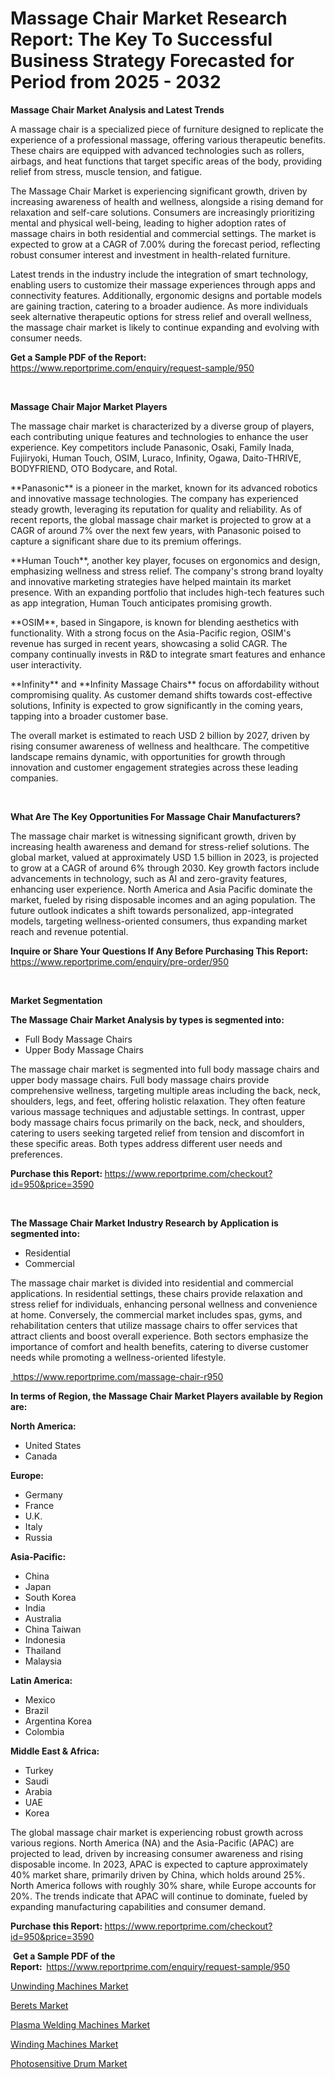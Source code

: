 <p><h1>Massage Chair Market Research Report: The Key To Successful Business Strategy Forecasted for Period from 2025 - 2032</h1></p><p><strong>Massage Chair Market Analysis and Latest Trends</strong></p>
<p><p>A massage chair is a specialized piece of furniture designed to replicate the experience of a professional massage, offering various therapeutic benefits. These chairs are equipped with advanced technologies such as rollers, airbags, and heat functions that target specific areas of the body, providing relief from stress, muscle tension, and fatigue. </p><p>The Massage Chair Market is experiencing significant growth, driven by increasing awareness of health and wellness, alongside a rising demand for relaxation and self-care solutions. Consumers are increasingly prioritizing mental and physical well-being, leading to higher adoption rates of massage chairs in both residential and commercial settings. The market is expected to grow at a CAGR of 7.00% during the forecast period, reflecting robust consumer interest and investment in health-related furniture. </p><p>Latest trends in the industry include the integration of smart technology, enabling users to customize their massage experiences through apps and connectivity features. Additionally, ergonomic designs and portable models are gaining traction, catering to a broader audience. As more individuals seek alternative therapeutic options for stress relief and overall wellness, the massage chair market is likely to continue expanding and evolving with consumer needs.</p></p>
<p><strong>Get a Sample PDF of the Report:&nbsp;</strong> <a href="https://www.reportprime.com/enquiry/request-sample/950?utm_campaign=2771&utm_medium=2&utm_source=Github&utm_content=ia&utm_term=18032025&utm_id=massage-chair">https://www.reportprime.com/enquiry/request-sample/950</a></p>
<p>&nbsp;</p>
<p><strong>Massage Chair Major Market Players</strong></p>
<p><p>The massage chair market is characterized by a diverse group of players, each contributing unique features and technologies to enhance the user experience. Key competitors include Panasonic, Osaki, Family Inada, Fujiiryoki, Human Touch, OSIM, Luraco, Infinity, Ogawa, Daito-THRIVE, BODYFRIEND, OTO Bodycare, and Rotal.</p><p>**Panasonic** is a pioneer in the market, known for its advanced robotics and innovative massage technologies. The company has experienced steady growth, leveraging its reputation for quality and reliability. As of recent reports, the global massage chair market is projected to grow at a CAGR of around 7% over the next few years, with Panasonic poised to capture a significant share due to its premium offerings.</p><p>**Human Touch**, another key player, focuses on ergonomics and design, emphasizing wellness and stress relief. The company's strong brand loyalty and innovative marketing strategies have helped maintain its market presence. With an expanding portfolio that includes high-tech features such as app integration, Human Touch anticipates promising growth.</p><p>**OSIM**, based in Singapore, is known for blending aesthetics with functionality. With a strong focus on the Asia-Pacific region, OSIM's revenue has surged in recent years, showcasing a solid CAGR. The company continually invests in R&D to integrate smart features and enhance user interactivity.</p><p>**Infinity** and **Infinity Massage Chairs** focus on affordability without compromising quality. As customer demand shifts towards cost-effective solutions, Infinity is expected to grow significantly in the coming years, tapping into a broader customer base.</p><p>The overall market is estimated to reach USD 2 billion by 2027, driven by rising consumer awareness of wellness and healthcare. The competitive landscape remains dynamic, with opportunities for growth through innovation and customer engagement strategies across these leading companies.</p></p>
<p>&nbsp;</p>
<p><strong>What Are The Key Opportunities For Massage Chair Manufacturers?</strong></p>
<p><p>The massage chair market is witnessing significant growth, driven by increasing health awareness and demand for stress-relief solutions. The global market, valued at approximately USD 1.5 billion in 2023, is projected to grow at a CAGR of around 6% through 2030. Key growth factors include advancements in technology, such as AI and zero-gravity features, enhancing user experience. North America and Asia Pacific dominate the market, fueled by rising disposable incomes and an aging population. The future outlook indicates a shift towards personalized, app-integrated models, targeting wellness-oriented consumers, thus expanding market reach and revenue potential.</p></p>
<p><strong>Inquire or Share Your Questions If Any Before Purchasing This Report:</strong> <a href="https://www.reportprime.com/enquiry/pre-order/950?utm_campaign=2771&utm_medium=2&utm_source=Github&utm_content=ia&utm_term=18032025&utm_id=massage-chair">https://www.reportprime.com/enquiry/pre-order/950</a></p>
<p>&nbsp;</p>
<p><strong>Market Segmentation</strong></p>
<p><strong>The Massage Chair Market Analysis by types is segmented into:</strong></p>
<p><ul><li>Full Body Massage Chairs</li><li>Upper Body Massage Chairs</li></ul></p>
<p><p>The massage chair market is segmented into full body massage chairs and upper body massage chairs. Full body massage chairs provide comprehensive wellness, targeting multiple areas including the back, neck, shoulders, legs, and feet, offering holistic relaxation. They often feature various massage techniques and adjustable settings. In contrast, upper body massage chairs focus primarily on the back, neck, and shoulders, catering to users seeking targeted relief from tension and discomfort in these specific areas. Both types address different user needs and preferences.</p></p>
<p><strong>Purchase this Report:&nbsp;</strong><a href="https://www.reportprime.com/checkout?id=950&price=3590&utm_campaign=2771&utm_medium=2&utm_source=Github&utm_content=ia&utm_term=18032025&utm_id=massage-chair">https://www.reportprime.com/checkout?id=950&price=3590</a></p>
<p>&nbsp;</p>
<p><strong>The Massage Chair Market Industry Research by Application is segmented into:</strong></p>
<p><ul><li>Residential</li><li>Commercial</li></ul></p>
<p><p>The massage chair market is divided into residential and commercial applications. In residential settings, these chairs provide relaxation and stress relief for individuals, enhancing personal wellness and convenience at home. Conversely, the commercial market includes spas, gyms, and rehabilitation centers that utilize massage chairs to offer services that attract clients and boost overall experience. Both sectors emphasize the importance of comfort and health benefits, catering to diverse customer needs while promoting a wellness-oriented lifestyle.</p></p>
<p><a href="https://www.reportprime.com/massage-chair-r950?utm_campaign=2771&utm_medium=2&utm_source=Github&utm_content=ia&utm_term=18032025&utm_id=massage-chair">&nbsp;https://www.reportprime.com/massage-chair-r950</a></p>
<p><strong>In terms of Region, the Massage Chair Market Players available by Region are:</strong></p>
<p>
    <p> <strong> North America: </strong>
        <ul>
            <li>United States</li>
            <li>Canada</li>
        </ul>
        </p> 
    <p> <strong> Europe: </strong>
        <ul>
            <li>Germany</li>
            <li>France</li>
            <li>U.K.</li>
            <li>Italy</li>
            <li>Russia</li>
        </ul>
        </p> 
    <p> <strong> Asia-Pacific: </strong>
        <ul>
            <li>China</li>
            <li>Japan</li>
            <li>South Korea</li>
            <li>India</li>
            <li>Australia</li>
            <li>China Taiwan</li>
            <li>Indonesia</li>
            <li>Thailand</li>
            <li>Malaysia</li>
        </ul>
        </p> 
    <p> <strong> Latin America: </strong>
        <ul>
            <li>Mexico</li>
            <li>Brazil</li>
            <li>Argentina Korea</li>
            <li>Colombia</li>
        </ul>
        </p> 
    <p> <strong> Middle East & Africa: </strong>
        <ul>
            <li>Turkey</li>
            <li>Saudi</li>
            <li>Arabia</li>
            <li>UAE</li>
            <li>Korea</li>
        </ul>
    </p>
    </p>
<p><p>The global massage chair market is experiencing robust growth across various regions. North America (NA) and the Asia-Pacific (APAC) are projected to lead, driven by increasing consumer awareness and rising disposable income. In 2023, APAC is expected to capture approximately 40% market share, primarily driven by China, which holds around 25%. North America follows with roughly 30% share, while Europe accounts for 20%. The trends indicate that APAC will continue to dominate, fueled by expanding manufacturing capabilities and consumer demand.</p></p>
<p><strong>Purchase this Report: </strong><a href="https://www.reportprime.com/checkout?id=950&price=3590&utm_campaign=2771&utm_medium=2&utm_source=Github&utm_content=ia&utm_term=18032025&utm_id=massage-chair">https://www.reportprime.com/checkout?id=950&price=3590</a></p>
<p>&nbsp;<strong>Get a Sample PDF of the Report:&nbsp;&nbsp;</strong><a href="https://www.reportprime.com/enquiry/request-sample/950?utm_campaign=2771&utm_medium=2&utm_source=Github&utm_content=ia&utm_term=18032025&utm_id=massage-chair">https://www.reportprime.com/enquiry/request-sample/950</a></p>
<p><strong></strong></p>
<p><p><a href="https://www.linkedin.com/pulse/sustaining-industry-growth-study-unwinding-machines-market-z3rec?utm_campaign=2771&utm_medium=2&utm_source=Github&utm_content=ia&utm_term=18032025&utm_id=massage-chair">Unwinding Machines Market</a></p><p><a href="https://github.com/abuugjetaj/Market-Research-Report-List-1/blob/main/berets-market.md?utm_campaign=2771&utm_medium=2&utm_source=Github&utm_content=ia&utm_term=18032025&utm_id=massage-chair">Berets Market</a></p><p><a href="https://www.linkedin.com/pulse/plasma-welding-machines-market-report-exploring-growth-ly9nf?utm_campaign=2771&utm_medium=2&utm_source=Github&utm_content=ia&utm_term=18032025&utm_id=massage-chair">Plasma Welding Machines Market</a></p><p><a href="https://www.linkedin.com/pulse/informative-market-analysis-winding-machines-estimated-cagr-pr33c?utm_campaign=2771&utm_medium=2&utm_source=Github&utm_content=ia&utm_term=18032025&utm_id=massage-chair">Winding Machines Market</a></p><p><a href="https://www.linkedin.com/pulse/resilient-growth-expected-global-photosensitive-drum-market-lgk6f?utm_campaign=2771&utm_medium=2&utm_source=Github&utm_content=ia&utm_term=18032025&utm_id=massage-chair">Photosensitive Drum Market</a></p></p>